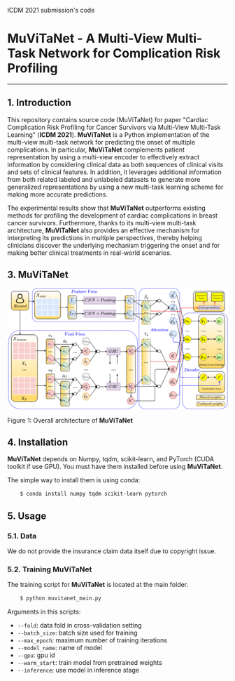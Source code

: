 ICDM 2021 submission's code

# MuViTaNet - A Multi-View Multi-Task Network for Complication Risk Profiling
-----------------------------------------------------------------

## 1. Introduction
This repository contains source code (MuViTaNet) for paper "Cardiac Complication Risk Profiling for Cancer Survivors via Multi-View Multi-Task Learning" (**ICDM 2021**).
**MuViTaNet** is a Python implementation of the multi-view multi-task network for predicting the onset of multiple 
complications. In particular, **MuViTaNet** complements patient representation by using a multi-view encoder to effectively 
extract information by considering clinical data as both sequences of clinical visits and sets of clinical features. 
In addition, it leverages additional information from both related labeled and unlabeled datasets to generate more 
generalized representations by using a new multi-task learning scheme for making more accurate predictions.

The experimental results show that **MuViTaNet** outperforms existing methods for profiling the development of 
cardiac complications in breast cancer survivors. Furthermore, thanks to its multi-view multi-task architecture, 
**MuViTaNet** also provides an effective mechanism for interpreting its predictions in multiple perspectives, thereby 
helping clinicians discover the underlying mechanism triggering the onset and for making better clinical treatments in 
real-world scenarios.

## 3. MuViTaNet

![alt text](docs/muvitanet.png "DeepCE")

Figure 1: Overall architecture of **MuViTaNet**

## 4. Installation

**MuViTaNet** depends on Numpy, tqdm, scikit-learn, and PyTorch (CUDA toolkit if use GPU). 
You must have them installed before using **MuViTaNet**.

The simple way to install them is using conda:

```sh
	$ conda install numpy tqdm scikit-learn pytorch
```
## 5. Usage

### 5.1. Data

We do not provide the insurance claim data itself due to copyright issue.

### 5.2. Training MuViTaNet

The training script for **MuViTaNet** is located at the main folder.

```sh
    $ python muvitanet_main.py 
```

Arguments in this scripts:

* ``--fold``:       data fold in cross-validation setting
* ``--batch_size``:         batch size used for training
* ``--max_epoch``:        maximum number of training iterations
* ``--model_name``:        name of model
* ``--gpu``:      gpu id
* ``--warm_start``: train model from pretrained weights
* ``--inference``:       use model in inference stage
